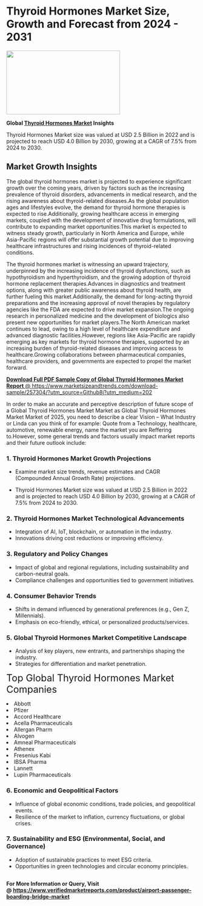 <H1>Thyroid Hormones Market Size, Growth and Forecast from 2024 - 2031</H1><img class="aligncenter size-medium wp-image-584254" src="https://thirdeyenews.in/wp-content/uploads/2024/09/Global-Market-Research-300x168.jpeg" alt="" width="300" height="168" /><p><strong>Global&nbsp;<a href="https://www.marketsizeandtrends.com/download-sample/257304/?utm_source=Github8j?utm_medium=202">Thyroid Hormones Market</a> Insights</strong></p><p>Thyroid Hormones Market size was valued at USD 2.5 Billion in 2022 and is projected to reach USD 4.0 Billion by 2030, growing at a CAGR of 7.5% from 2024 to 2030.</p><p><h2>Market Growth Insights</h2> <p>The global thyroid hormones market is projected to experience significant growth over the coming years, driven by factors such as the increasing prevalence of thyroid disorders, advancements in medical research, and the rising awareness about thyroid-related diseases.As the global population ages and lifestyles evolve, the demand for thyroid hormone therapies is expected to rise.Additionally, growing healthcare access in emerging markets, coupled with the development of innovative drug formulations, will contribute to expanding market opportunities.This market is expected to witness steady growth, particularly in North America and Europe, while Asia-Pacific regions will offer substantial growth potential due to improving healthcare infrastructures and rising incidences of thyroid-related conditions.</p> <p><a href="download-sample-link"></a></p> <p>The thyroid hormones market is witnessing an upward trajectory, underpinned by the increasing incidence of thyroid dysfunctions, such as hypothyroidism and hyperthyroidism, and the growing adoption of thyroid hormone replacement therapies.Advances in diagnostics and treatment options, along with greater public awareness about thyroid health, are further fueling this market.Additionally, the demand for long-acting thyroid preparations and the increasing approval of novel therapies by regulatory agencies like the FDA are expected to drive market expansion.The ongoing research in personalized medicine and the development of biologics also present new opportunities for market players.The North American market continues to lead, owing to a high level of healthcare expenditure and advanced diagnostic facilities.However, regions like Asia-Pacific are rapidly emerging as key markets for thyroid hormone therapies, supported by an increasing burden of thyroid-related diseases and improving access to healthcare.Growing collaborations between pharmaceutical companies, healthcare providers, and governments are expected to propel the market forward.</p> <p><a href="get-more-info-link"></p><p><span class=""><strong>Download Full PDF Sample Copy of Global Thyroid Hormones Market Report</strong> @ <a href="https://www.marketsizeandtrends.com/download-sample/257304/?utm_source=Github8j?utm_medium=202" target="_blank">https://www.marketsizeandtrends.com/download-sample/257304/?utm_source=Github8j?utm_medium=202</a></span></p><p>In order to make an accurate and perceptive description of future scope of a Global&nbsp;Thyroid Hormones Market Market as Global&nbsp;Thyroid Hormones Market Market of 2025, you need to describe a clear Vision &ndash; What Industry or Linda can you think of for example: Quote from a Technology, healthcare, automotive, renewable energy, name the market you are Reffering to.However, some general trends and factors usually impact market reports and their future outlook include:</p><h3>1.&nbsp;<strong>Thyroid Hormones Market Growth Projections</strong></h3><ul><li>Examine market size trends, revenue estimates and CAGR (Compounded Annual Growth Rate) projections.</li><li><p>Thyroid Hormones Market size was valued at USD 2.5 Billion in 2022 and is projected to reach USD 4.0 Billion by 2030, growing at a CAGR of 7.5% from 2024 to 2030.</p></li></ul><h3>2.&nbsp;<strong>Thyroid Hormones Market Technological Advancements</strong></h3><ul><li>Integration of AI, IoT, blockchain, or automation in the industry.</li><li>Innovations driving cost reductions or improving efficiency.</li></ul><h3>3.&nbsp;<strong>Regulatory and Policy Changes</strong></h3><ul><li>Impact of global and regional regulations, including sustainability and carbon-neutral goals.</li><li>Compliance challenges and opportunities tied to government initiatives.</li></ul><h3>4.&nbsp;<strong>Consumer Behavior Trends</strong></h3><ul><li>Shifts in demand influenced by generational preferences (e.g., Gen Z, Millennials).</li><li>Emphasis on eco-friendly, ethical, or personalized products/services.</li></ul><h3>5.&nbsp;<strong>Global Thyroid Hormones Market Competitive Landscape</strong></h3><ul><li>Analysis of key players, new entrants, and partnerships shaping the industry.</li><li>Strategies for differentiation and market penetration.</li></ul><p data-pm-slice="1 1 []"><span style="color: inherit; font-family: inherit; font-size: 25px;">Top Global Thyroid Hormones Market Companies</span></p><div class="" data-test-id=""><p><li>Abbott</li><li> Pfizer</li><li> Accord Healthcare</li><li> Acella Pharmaceuticals</li><li> Allergan Pharm</li><li> Alvogen</li><li> Amneal Pharmaceuticals</li><li> Athenex</li><li> Fresenius Kabi</li><li> IBSA Pharma</li><li> Lannett</li><li> Lupin Pharmaceuticals</li></p></div><h3>6.&nbsp;<strong>Economic and Geopolitical Factors</strong></h3><ul><li>Influence of global economic conditions, trade policies, and geopolitical events.</li><li>Resilience of the market to inflation, currency fluctuations, or global crises.</li></ul><h3>7.&nbsp;<strong>Sustainability and ESG (Environmental, Social, and Governance)</strong></h3><ul><li>Adoption of sustainable practices to meet ESG criteria.</li><li>Opportunities in green technologies and circular economy principles.</li></ul><h2><strong style="font-size: 14px;">For More Information or Query, Visit @&nbsp;</strong><a style="background-color: #ffffff; font-size: 14px;" href="https://www.marketsizeandtrends.com/report/thyroid-hormones-market/" target="_blank">https://www.verifiedmarketreports.com/product/airport-passenger-boarding-bridge-market</a></h2>
